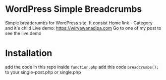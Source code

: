 # WordPress Simple Breadcrumbs
Simple breadcrumbs for WordPress site. It consist Home link - Category and it's child
Live demo: https://wiryawanadipa.com
Go to one of my post to see the live demo

# Installation
add the code in this repo inside `function.php`
add this code `breadcrumbs();` to your single-post.php or single.php
